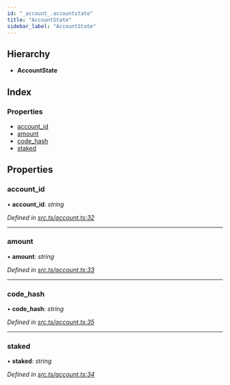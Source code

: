 ```yaml
---
id: "_account_.accountstate"
title: "AccountState"
sidebar_label: "AccountState"
---
```


## Hierarchy

* **AccountState**

## Index

### Properties

* [account_id](_account_.accountstate.md#account_id)
* [amount](_account_.accountstate.md#amount)
* [code_hash](_account_.accountstate.md#code_hash)
* [staked](_account_.accountstate.md#staked)

## Properties

###  account_id

• **account_id**: *string*

*Defined in [src.ts/account.ts:32](https://github.com/nearprotocol/nearlib/blob/476d416/src.ts/account.ts#L32)*

___

###  amount

• **amount**: *string*

*Defined in [src.ts/account.ts:33](https://github.com/nearprotocol/nearlib/blob/476d416/src.ts/account.ts#L33)*

___

###  code_hash

• **code_hash**: *string*

*Defined in [src.ts/account.ts:35](https://github.com/nearprotocol/nearlib/blob/476d416/src.ts/account.ts#L35)*

___

###  staked

• **staked**: *string*

*Defined in [src.ts/account.ts:34](https://github.com/nearprotocol/nearlib/blob/476d416/src.ts/account.ts#L34)*

